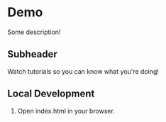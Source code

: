 # Demo

Some description!

## Subheader

Watch tutorials so you can know what you're doing!


## Local Development

1. Open index.html in your browser.